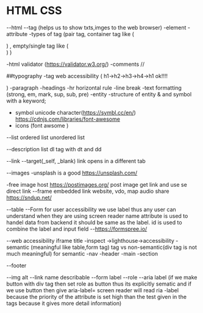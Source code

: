 # HTML CSS

--html
--tag (helps us to show txts,imges to the web browser)
-element
-attribute
-types of tag (pair tag, container tag like (<p>  </p>)
                , empty/single tag like (<br>) )

-html validator (https://validator.w3.org/)
-comments
//
<!-- hey its comment -->

##typography
-tag web accessibility
(
    h1->h2->h3->h4->h1 ok!!!!
     
)
-paragraph
-headings
-hr horizontal rule
-line break
-text formatting (strong, em, mark, sup, sub, pre)
-entity
-structure of entity
& and symbol with a keyword;

- symbol unicode character(https://symbl.cc/en/)
https://cdnjs.com/libraries/font-awesome
- icons (font awsome )<i class="fa-solid fa-star"></i>

--list
ordered list
unordered list

--description list
dl tag with dt and dd

--link 
--target(_self, _blank)
link opens in a different tab

--images 
-unsplash is a good https://unsplash.com/

-free image host https://postimages.org/
post image get link and use se direct link 
--frame
embedded link
website, vdo, map
audio share https://sndup.net/

--table
--Form
for user accessibility we use label thus any user can understand when they are using screen reader
name attribute is used to handel data from backend it should be same as the label.
id is used to combine the label and input field
--https://formspree.io/

--web accessibility
iframe title
-inspect ->lighthouse->accessibility
-semantic (meaningful like table,form tag) tag vs non-semantic(div tag is not much meaningful)
for semantic
-nav
-header
-main
-section
<!--</main>-->
--footer

--img alt 
--link name describable
--form label
--role
--aria label
(if we make button with div tag then set role as button 
thus its explicitly sematic
and if we use button then give aria-label=
screen reader will read ria -label because the priority of the attribute is set high than the test given in the tags
because it gives more detail information)




